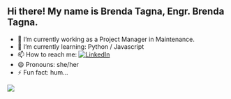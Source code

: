 ## Hi there! My name is Brenda Tagna, Engr. Brenda Tagna.

- 🔭 I’m currently working as a Project Manager in Maintenance.
- 🌱 I’m currently learning: Python / Javascript 
- 📫 How to reach me: [![LinkedIn](https://img.shields.io/badge/LinkedIn-%230077B5.svg?style=for-the-badge&logo=linkedin&logoColor=white)](www.linkedin.com/in/brenda-tagna) 
- 😄 Pronouns: she/her
- ⚡ Fun fact: hum...

<picture>
  <source
    srcset="https://github-readme-stats.vercel.app/api?username=brendatagna&show_icons=true&theme=blue-green"
    media="(prefers-color-scheme: dark)"
  />
  <source
    srcset="https://github-readme-stats.vercel.app/api?username=brendatagna&show_icons=true"
    media="(prefers-color-scheme: light), (prefers-color-scheme: no-preference)"
  />
  <img src="https://github-readme-stats.vercel.app/api?username=brendatagna&show_icons=true" />
</picture>
